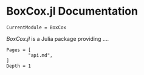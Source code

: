 # BoxCox.jl Documentation

```@meta
CurrentModule = BoxCox
```

*BoxCox.jl* is a Julia package providing ....
```@contents
Pages = [
        "api.md",
]
Depth = 1
```
